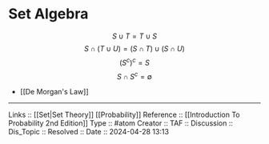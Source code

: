 # Set Algebra

$$
S \cup T = T \cup S
$$
$$
S \cap (T \cup U) = (S \cap T) \cup (S \cap U)
$$
$$
(S^c)^c = S
$$
$$
S \cap S^c = \emptyset
$$

- [[De Morgan's Law]]
---
Links :: [[Set|Set Theory]] [[Probability]]
Reference :: [[Introduction To Probability 2nd Edition]]
Type :: #atom
Creator ::
TAF ::
Discussion ::
Dis_Topic :: 
Resolved ::
Date :: 2024-04-28 13:13
